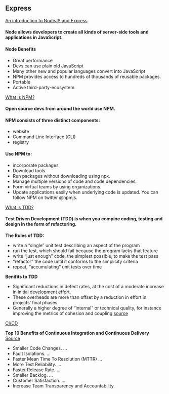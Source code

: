 ## Express

[An introduction to NodeJS and Express](https://developer.mozilla.org/en-US/docs/Learn/Server-side/Express_Nodejs/Introduction)

#### **Node** allows developers to create all kinds of server-side tools and applications in JavaScript. 

#### **Node Benefits**

- Great performance
- Devs can use plain old JavaScript
- Many other new and popular languages convert into JavaScript 
- NPM provides access to hundreds of thousands of reusable packages.
- Portable
- Active third-party-ecosystem

[What is NPM?](https://docs.npmjs.com/getting-started/what-is-npm)

#### **Open source** devs from around the world use NPM.

#### **NPM** consists of three distinct components:

- website
- Command Line Interface (CLI)
- registry

#### **Use**  NPM to:
- incorporate packages
- Download tools 
- Run packages without downloading using npx.
- Manage multiple versions of code and code dependencies.
- Form virtual teams by using organizations.
- Update applications easily when underlying code is updated.
 You can follow NPM on twitter @npmjs.

[What is TDD?](https://www.agilealliance.org/glossary/tdd/)

#### **Test Driven Development (TDD)** is when you compine coding, testing and design in the form of refactoring.

**The Rules of TDD:**

- write a “single” unit test describing an aspect of the program
- run the test, which should fail because the program lacks that feature
- write “just enough” code, the simplest possible, to make the test pass
- “refactor” the code until it conforms to the simplicity criteria
- repeat, “accumulating” unit tests over time

**Benifits to TDD**

- Significant reductions in defect rates, at the cost of a moderate increase in initial development effort.
- These overheads are more than offset by a reduction in effort in projects’ final phases
- Generally a higher degree of “internal” or technical quality, for instance improving the metrics of cohesion and coupling [source](https://www.agilealliance.org/glossary/tdd/#q=~(infinite~false~filters~(postType~(~'page~'post~'aa_book~'aa_event_session~'aa_experience_report~'aa_glossary~'aa_research_paper~'aa_video)~tags~(~'tdd))~searchTerm~'~sort~false~sortDirection~'asc~page~1))

[CI/CD](https://www.youtube.com/watch?v=xSv_m3KhUO8)

**Top 10 Benefits of Continuous Integration and Continuous Delivery**
[Source](https://katalon.com/resources-center/blog/benefits-continuous-integration-delivery)

- Smaller Code Changes. ...
- Fault Isolations. ...
- Faster Mean Time To Resolution (MTTR) ...
- More Test Reliability. ...
- Faster Release Rate. ...
- Smaller Backlog. ...
- Customer Satisfaction. ...
- Increase Team Transparency and  Accountability.